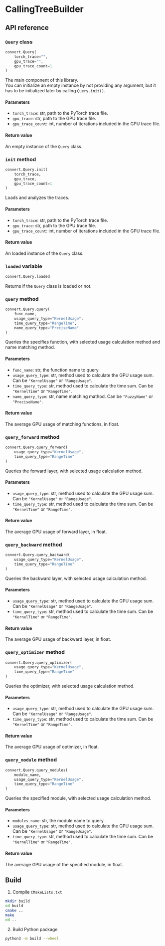 # CallingTreeBuilder
## API reference
### `Query` class
```python
convert.Query(
    torch_trace="",
    gpu_trace="",
    gpu_trace_count=1
)
```
The main component of this library.  
You can initialize an empty instance by not providing any argument, but it has to be initialized later by calling `Query.init()`.
#### Parameters
- `torch_trace`: str, path to the PyTorch trace file.
- `gpu_trace`: str, path to the GPU trace file.
- `gpu_trace_count`: int, number of iterations included in the GPU trace file.
#### Return value
An empty instance of the `Query` class.

### `init` method
```python
convert.Query.init(
    torch_trace,
    gpu_trace,
    gpu_trace_count=1
)
```
Loads and analyzes the traces.
#### Parameters
- `torch_trace`: str, path to the PyTorch trace file.
- `gpu_trace`: str, path to the GPU trace file.
- `gpu_trace_count`: int, number of iterations included in the GPU trace file.
#### Return value
An loaded instance of the `Query` class.

### `loaded` variable
```python
convert.Query.loaded
```
Returns if the `Query` class is loaded or not.

### `query` method
```python
convert.Query.query(
    func_name,
    usage_query_type="KernelUsage",
    time_query_type="RangeTime",
    name_query_type="PreciseName"
)
```
Queries the specifies function, with selected usage calculation method and name matching method.
#### Parameters
- `func_name`: str, the function name to query.
- `usage_query_type`: str, method used to calculate the GPU usage sum. Can be `"KernelUsage"` or `"RangeUsage"`.
- `time_query_type`: str, method used to calculate the time sum. Can be `"KernelTime"` or `"RangeTime"`.
- `name_query_type`: str, name matching mathod. Can be `"FuzzyName"` or `"PreciseName"`.
#### Return value
The average GPU usage of matching functions, in float.

### `query_forward` method
```python
convert.Query.query_forward(
    usage_query_type="KernelUsage",
    time_query_type="RangeTime"
)
```
Queries the forward layer, with selected usage calculation method.
#### Parameters
- `usage_query_type`: str, method used to calculate the GPU usage sum. Can be `"KernelUsage"` or `"RangeUsage"`.
- `time_query_type`: str, method used to calculate the time sum. Can be `"KernelTime"` or `"RangeTime"`.
#### Return value
The average GPU usage of forward layer, in float.

### `query_backward` method
```python
convert.Query.query_backward(
    usage_query_type="KernelUsage",
    time_query_type="RangeTime"
)
```
Queries the backward layer, with selected usage calculation method.
#### Parameters
- `usage_query_type`: str, method used to calculate the GPU usage sum. Can be `"KernelUsage"` or `"RangeUsage"`.
- `time_query_type`: str, method used to calculate the time sum. Can be `"KernelTime"` or `"RangeTime"`.
#### Return value
The average GPU usage of backward layer, in float.

### `query_optimizer` method
```python
convert.Query.query_optimizer(
    usage_query_type="KernelUsage",
    time_query_type="RangeTime"
)
```
Queries the optimizer, with selected usage calculation method.
#### Parameters
- `usage_query_type`: str, method used to calculate the GPU usage sum. Can be `"KernelUsage"` or `"RangeUsage"`.
- `time_query_type`: str, method used to calculate the time sum. Can be `"KernelTime"` or `"RangeTime"`.
#### Return value
The average GPU usage of optimizer, in float.

### `query_module` method
```python
convert.Query.query_modules(
    module_name,
    usage_query_type="KernelUsage",
    time_query_type="RangeTime"
)
```
Queries the specified module, with selected usage calculation method.
#### Parameters
- `modules_name`: str, the module name to query.
- `usage_query_type`: str, method used to calculate the GPU usage sum. Can be `"KernelUsage"` or `"RangeUsage"`.
- `time_query_type`: str, method used to calculate the time sum. Can be `"KernelTime"` or `"RangeTime"`.
#### Return value
The average GPU usage of the specified module, in float.

## Build
1. Compile `CMakeLists.txt`  
```bash
mkdir build
cd build
cmake ..
make
cd ..
```
2. Build Python package
```bash
python3 -m build --wheel
```